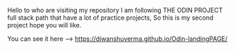 Hello to who are visiting my repository 
I am following THE ODIN PROJECT full stack path that have a lot of practice projects,
So this is my second project hope you will like.


You can see it here -->
https://diwanshuverma.github.io/Odin-landingPAGE/
